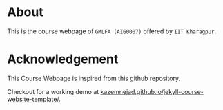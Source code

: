 # About
This is the course webpage of `GMLFA (AI60007)` offered by `IIT Kharagpur`.



# Acknowledgement 
This Course Webpage is inspired from this github repository.

Checkout for a working demo at [kazemnejad.github.io/jekyll-course-website-template/](https://kazemnejad.github.io/jekyll-course-website-template/).

